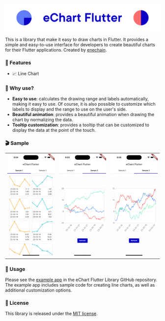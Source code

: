 <p>
<img src="https://raw.githubusercontent.com/enechain/echart_flutter/main/assets/cover.png" alt="eChart Flutter Header"/>
</p>

This is a library that make it easy to draw charts in Flutter.
It provides a simple and easy-to-use interface for developers to create beautiful charts for their Flutter applications.
Created by [enechain](https://enechain.co.jp/).

### 🚀 Features

- 📈 Line Chart

### 🎯 Why use?

- **Easy to use**: calculates the drawing range and labels automatically, making it easy to use. Of
  course, it is also possible to customize which labels to display and the range to use on the user's side.
- **Beautiful animation**: provides a beautiful animation when drawing the chart by normalizing the
  data.
- **Tooltip customization**: provides a tooltip that can be customized to display the data at the
  point of the touch.

### 🎬 Sample

<div style="text-align: center">
    <table>
        <tr>
            <td style="text-align: center">
                <img src="https://raw.githubusercontent.com/enechain/echart_flutter/main/assets/sample1.gif" alt="eChart Flutter Sample 1"/>
            </td>            
            <td style="text-align: center">
                <img src="https://raw.githubusercontent.com/enechain/echart_flutter/main/assets/sample2_animation.gif" alt="eChart Flutter Sample 2 Animation"/>
            </td>
            <td style="text-align: center">
                <img src="https://raw.githubusercontent.com/enechain/echart_flutter/main/assets/sample2_tooltip.gif" alt="eChart Flutter Sample 2 Tooltip"/>
            </td>
        </tr>
    </table>
</div>

### 🎨 Usage

Please see the [example app](https://github.com/enechain/echart_flutter/tree/main/example) in the eChart Flutter
Library GitHub repository. The example app includes sample code for creating line charts, as well as
additional customization options.

### 📄 License

This library is released under the [MIT license](https://github.com/enechain/echart_flutter/blob/main/LICENSE).

